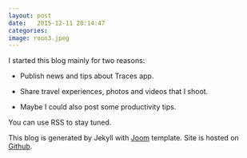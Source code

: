 ```yaml
---
layout: post
date:   2015-12-11 20:14:47
categories: 
image: roon3.jpeg
---
```


I started this blog mainly for two reasons:

- Publish news and tips about Traces app.

- Share travel experiences, photos and videos that I shoot.

- Maybe I could also post some productivity tips.

You can use RSS to stay tuned.

This blog is generated by Jekyll with [Joom](https://github.com/vormwald/joon) template. Site is hosted on [Github](https://www.github.com/).

